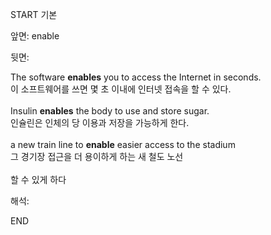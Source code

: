 START
기본

앞면:
enable


뒷면:
<div>The software <b>enables</b> you to access the Internet in seconds. </div><div>이 소프트웨어를 쓰면 몇 초 이내에 인터넷 접속을 할 수 있다.</div><div><br></div><div><div>Insulin <b>enables</b> the body to use and store sugar. </div><div>인슐린은 인체의 당 이용과 저장을 가능하게 한다.</div></div><br><div>a new train line to <strong>enable</strong> easier access to the stadium </div><div><div>그 경기장 접근을 더 용이하게 하는 새 철도 노선</div></div><br>할 수 있게 하다<br>


해석:

END